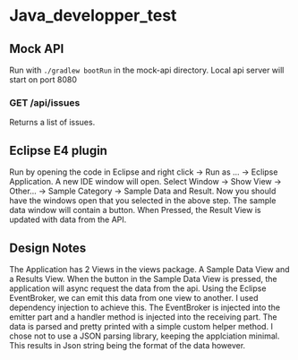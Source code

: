 # Java_developper_test

## Mock API

Run with `./gradlew bootRun` in the mock-api directory.
Local api server will start on port 8080

### GET /api/issues
Returns a list of issues.

## Eclipse E4 plugin
Run by opening the code in Eclipse and right click -> Run as ... -> Eclipse Application.
A new IDE window will open. Select Window -> Show View -> Other... -> Sample Category -> Sample Data and Result.
Now you should have the windows open that you selected in the above step. 
The sample data window will contain a button. When Pressed, the Result View is updated with data from the API.


## Design Notes
The Application has 2 Views in the views package. A Sample Data View and a Results View.
When the button in the Sample Data View is pressed, the application will async request the data from the api.
Using the Eclipse EventBroker, we can emit this data from one view to another. I used dependency injection to achieve this.
The EventBroker is injected into the emitter part and a handler method is injected into the receiving part.
The data is parsed and pretty printed with a simple custom helper method.
I chose not to use a JSON parsing library, keeping the applciation minimal. This results in Json string being the format of the data however.

